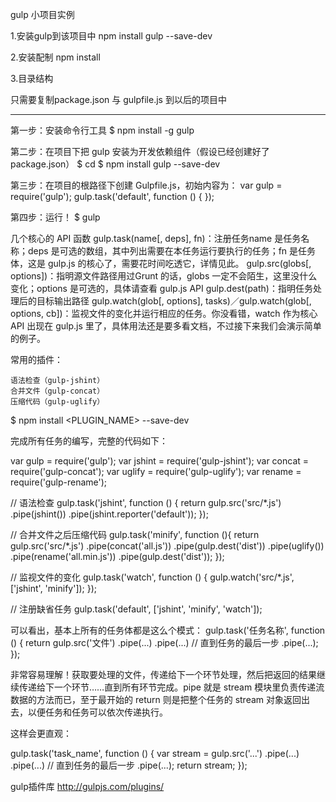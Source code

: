 
gulp 小项目实例

1.安装gulp到该项目中 npm install gulp --save-dev 

2.安装配制 npm install

3.目录结构 

只需要复制package.json 与  gulpfile.js 到以后的项目中

---------------------------------------------------------------------------------------------

第一步：安装命令行工具
$ npm install -g gulp

第二步：在项目下把 gulp 安装为开发依赖组件（假设已经创建好了 package.json）
$ cd <PROJECT>
$ npm install gulp --save-dev

第三步：在项目的根路径下创建 Gulpfile.js，初始内容为：
var gulp = require('gulp');
gulp.task('default', function () {
});

第四步：运行！
$ gulp

几个核心的 API 函数
gulp.task(name[, deps], fn)：注册任务name 是任务名称；deps 是可选的数组，其中列出需要在本任务运行要执行的任务；fn 是任务体，这是 gulp.js 的核心了，需要花时间吃透它，详情见此。
gulp.src(globs[, options])：指明源文件路径用过Grunt 的话，globs 一定不会陌生，这里没什么变化；options 是可选的，具体请查看 gulp.js API
gulp.dest(path)：指明任务处理后的目标输出路径
gulp.watch(glob[, options], tasks)／gulp.watch(glob[, options, cb])：监视文件的变化并运行相应的任务。你没看错，watch 作为核心 API 出现在 gulp.js 里了，具体用法还是要多看文档，不过接下来我们会演示简单的例子。


常用的插件：

    语法检查（gulp-jshint）
    合并文件（gulp-concat）
    压缩代码（gulp-uglify）
    
  $ npm install <PLUGIN_NAME> --save-dev


完成所有任务的编写，完整的代码如下：

var gulp = require('gulp');
var jshint = require('gulp-jshint');
var concat = require('gulp-concat');
var uglify = require('gulp-uglify');
var rename = require('gulp-rename');

// 语法检查
gulp.task('jshint', function () {
    return gulp.src('src/*.js')
        .pipe(jshint())
        .pipe(jshint.reporter('default'));
});

// 合并文件之后压缩代码
gulp.task('minify', function (){
     return gulp.src('src/*.js')
        .pipe(concat('all.js'))
        .pipe(gulp.dest('dist'))
        .pipe(uglify())
        .pipe(rename('all.min.js'))
        .pipe(gulp.dest('dist'));
});

// 监视文件的变化
gulp.task('watch', function () {
    gulp.watch('src/*.js', ['jshint', 'minify']);
});

// 注册缺省任务
gulp.task('default', ['jshint', 'minify', 'watch']);


可以看出，基本上所有的任务体都是这么个模式：
gulp.task('任务名称', function () {
    return gulp.src('文件')
        .pipe(...)
        .pipe(...)
        // 直到任务的最后一步
        .pipe(...);
});

非常容易理解！获取要处理的文件，传递给下一个环节处理，然后把返回的结果继续传递给下一个环节……直到所有环节完成。pipe 就是 stream 模块里负责传递流数据的方法而已，至于最开始的 return 则是把整个任务的 stream 对象返回出去，以便任务和任务可以依次传递执行。

这样会更直观：

gulp.task('task_name', function () {
    var stream = gulp.src('...')
        .pipe(...)
        .pipe(...)
        // 直到任务的最后一步
        .pipe(...);
    return stream;
});

gulp插件库
http://gulpjs.com/plugins/
